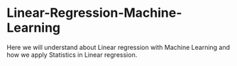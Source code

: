 # Linear-Regression-Machine-Learning
Here we will understand about Linear regression with Machine Learning and how we apply Statistics in Linear regression.
